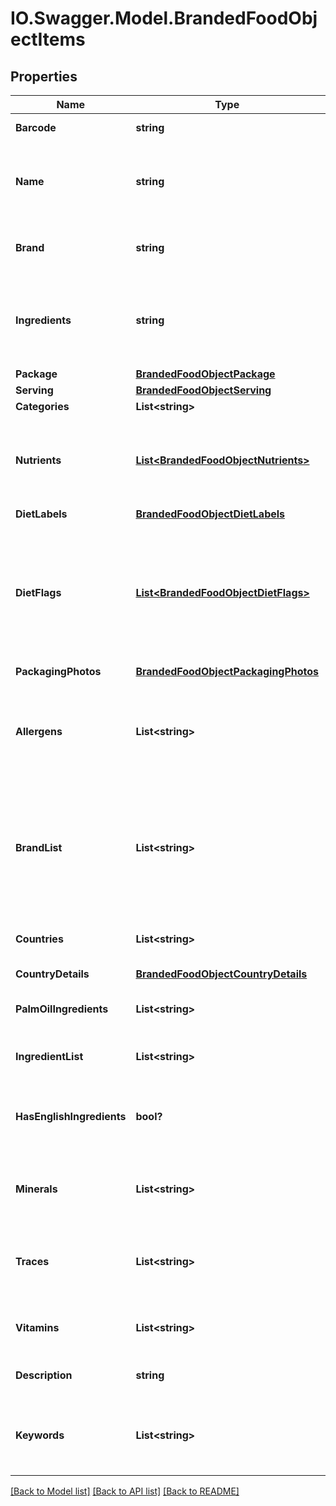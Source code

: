 # IO.Swagger.Model.BrandedFoodObjectItems
## Properties

Name | Type | Description | Notes
------------ | ------------- | ------------- | -------------
**Barcode** | **string** | EAN/UPC barcode | [optional] 
**Name** | **string** | Item name as provided by brand owner or as shown on packaging | [optional] 
**Brand** | **string** | The brand name that owns this item | [optional] 
**Ingredients** | **string** | This food item&#x27;s ingredients from greatest quantity to least | [optional] 
**Package** | [**BrandedFoodObjectPackage**](BrandedFoodObjectPackage.md) |  | [optional] 
**Serving** | [**BrandedFoodObjectServing**](BrandedFoodObjectServing.md) |  | [optional] 
**Categories** | **List&lt;string&gt;** |  | [optional] 
**Nutrients** | [**List&lt;BrandedFoodObjectNutrients&gt;**](BrandedFoodObjectNutrients.md) | An array containing nutrient informatio objects for this food item | [optional] 
**DietLabels** | [**BrandedFoodObjectDietLabels**](BrandedFoodObjectDietLabels.md) |  | [optional] 
**DietFlags** | [**List&lt;BrandedFoodObjectDietFlags&gt;**](BrandedFoodObjectDietFlags.md) | An array of ingredient objects that were flagged while grading this item for compatibility with each diet | [optional] 
**PackagingPhotos** | [**BrandedFoodObjectPackagingPhotos**](BrandedFoodObjectPackagingPhotos.md) |  | [optional] 
**Allergens** | **List&lt;string&gt;** | An array of ingredients in this item that may cause allergic reactions in people | [optional] 
**BrandList** | **List&lt;string&gt;** | An array of brands we have associated with this item. Some items are sold by more than 1 brand. | [optional] 
**Countries** | **List&lt;string&gt;** | An array of countries where this item is sold | [optional] 
**CountryDetails** | [**BrandedFoodObjectCountryDetails**](BrandedFoodObjectCountryDetails.md) |  | [optional] 
**PalmOilIngredients** | **List&lt;string&gt;** | An array of ingredients made from palm oil | [optional] 
**IngredientList** | **List&lt;string&gt;** | An array of this item&#x27;s ingredients | [optional] 
**HasEnglishIngredients** | **bool?** | A boolean indicating if we have English ingredients for this item | [optional] 
**Minerals** | **List&lt;string&gt;** | An array of minerals that this item contains | [optional] 
**Traces** | **List&lt;string&gt;** | An array of trace ingredients that may be found in this item | [optional] 
**Vitamins** | **List&lt;string&gt;** | An array of vitamins that are found in this item | [optional] 
**Description** | **string** | A description of this item | [optional] 
**Keywords** | **List&lt;string&gt;** | An array of keywords that can be used to describe this item | [optional] 

[[Back to Model list]](../README.md#documentation-for-models) [[Back to API list]](../README.md#documentation-for-api-endpoints) [[Back to README]](../README.md)

